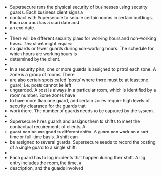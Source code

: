 - Supersecure runs the physical security of businesses using security guards. Each business client signs a
- contract with Supersecure to secure certain rooms in certain buildings. Each contract has a start date and
- an end date.
-
- There will be different security plans for working hours and non-working hours. The client might require
- no guards or fewer guards during non-working hours. The schedule for which hours are working hours is
- determined by the client.
-
- In a security plan, one or more guards is assigned to patrol each zone. A zone is a group of rooms. There
- are  also  certain  spots  called  ‘posts’  where  there  must  be  at  least  one  guard;  i.e.  posts  cannot  be  left
- unguarded. A post is always in a particular room, which is identified by a room number. Some zones have
- to have more than one guard, and certain zones require high levels of security clearance for the guards that
- work there. The number of guards needs to be captured by the system.
-
- Supersecure hires guards and assigns them to shifts to  meet the contractual requirements of clients.  A
- guard can be assigned to different shifts. A guard can work on a part-time or full-time basis. A shift can
- be assigned to several guards. Supersecure needs to record the posting of a single guard to a single shift.
-
- Each guard has to log incidents that happen during their shift. A log entry includes the room, the time, a
- description, and the guards involved
